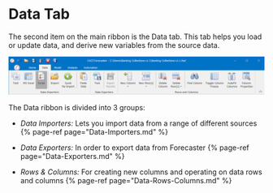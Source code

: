 # Data Tab

The second item on the main ribbon is the Data tab.  This tab helps you load or update data, and derive new variables from the source data. 

![Data Tab Ribbon](/user-guide/Getting-started/imgs/DataTab.png)

The Data ribbon is divided into 3 groups:

- *Data Importers:* Lets you import data from a range of different sources
{% page-ref page="Data-Importers.md" %}

- *Data Exporters:* In order to export data from Forecaster
{% page-ref page="Data-Exporters.md" %}

- *Rows & Columns:* For creating new columns and operating on data rows and columns
{% page-ref page="Data-Rows-Columns.md" %}
 
